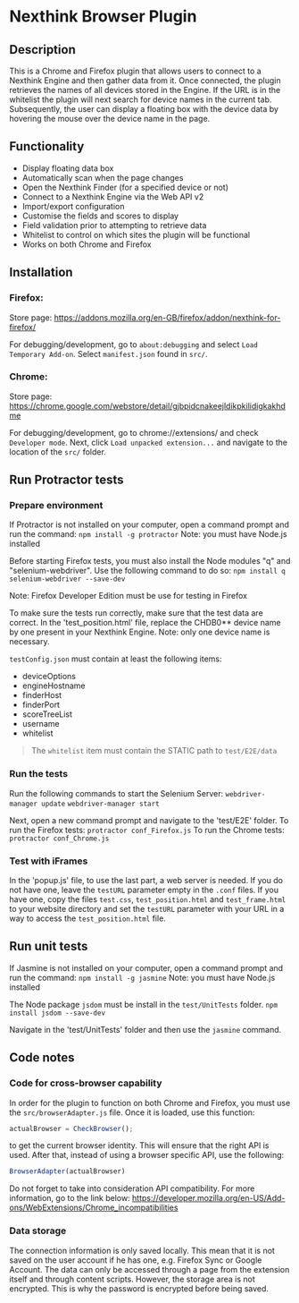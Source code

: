# Nexthink Browser Plugin
## Description
This is a Chrome and Firefox plugin that allows users to connect to a Nexthink Engine and then gather data from it.
Once connected, the plugin retrieves the names of all devices stored in the Engine.
If the URL is in the whitelist the plugin will next search for device names in the current tab.
Subsequently, the user can display a floating box with the device data by hovering the mouse over the device name in the page.

## Functionality
 - Display floating data box
 - Automatically scan when the page changes
 - Open the Nexthink Finder (for a specified device or not)
 - Connect to a Nexthink Engine via the Web API v2
 - Import/export configuration
 - Customise the fields and scores to display
 - Field validation prior to attempting to retrieve data
 - Whitelist to control on which sites the plugin will be functional
 - Works on both Chrome and Firefox
 

## Installation
### Firefox: 
Store page: https://addons.mozilla.org/en-GB/firefox/addon/nexthink-for-firefox/

For debugging/development, go to `about:debugging` and select `Load Temporary Add-on`. 
Select `manifest.json` found in `src/`.

### Chrome: 
Store page: https://chrome.google.com/webstore/detail/gjbpidcnakeejldikpkilidigkakhdme

For debugging/development, go to chrome://extensions/ and check `Developer mode`.
Next, click `Load unpacked extension...` and navigate to the location of the `src/` folder.

## Run Protractor tests
### Prepare environment
If Protractor is not installed on your computer, open a command prompt and run the command: `npm install -g protractor`
Note: you must have Node.js installed

Before starting Firefox tests, you must also install the Node modules "q" and "selenium-webdriver".
Use the following command to do so: `npm install q selenium-webdriver --save-dev`

Note: Firefox Developer Edition must be use for testing in Firefox

To make sure the tests run correctly, make sure that the test data are correct.
In the 'test_position.html' file, replace the CHDB0** device name by one present in your Nexthink Engine.
Note: only one device name is necessary.

`testConfig.json` must contain at least the following items:
 - deviceOptions
 - engineHostname
 - finderHost
 - finderPort
 - scoreTreeList
 - username
 - whitelist
> The `whitelist` item must contain the STATIC path to `test/E2E/data`


### Run the tests
Run the following commands to start the Selenium Server:
`webdriver-manager update`
`webdriver-manager start`

Next, open a new command prompt and navigate to the 'test/E2E' folder.
To run the Firefox tests: `protractor conf_Firefox.js`
To run the Chrome tests: `protractor conf_Chrome.js`

### Test with iFrames
In the 'popup.js' file, to use the last part, a web server is needed.
If you do not have one, leave the `testURL` parameter empty in the `.conf` files.
If you have one, copy the files `test.css`, `test_position.html` and `test_frame.html` to your website directory and set the `testURL` parameter with your URL in a way to access the `test_position.html` file.

## Run unit tests
If Jasmine is not installed on your computer, open a command prompt and run the command: `npm install -g jasmine`
Note: you must have Node.js installed

The Node package `jsdom` must be install in the `test/UnitTests` folder.
`npm install jsdom --save-dev`

Navigate in the 'test/UnitTests' folder and then use the `jasmine` command.

## Code notes
### Code for cross-browser capability
In order for the plugin to function on both Chrome and Firefox,
you must use the `src/browserAdapter.js` file.
Once it is loaded, use this function:
```javascript
actualBrowser = CheckBrowser();
```
to get the current browser identity. This will ensure that the right API is used.
After that, instead of using a browser specific API, use the following:
```javascript
BrowserAdapter(actualBrowser)
```

Do not forget to take into consideration API compatibility.
For more information, go to the link below:
https://developer.mozilla.org/en-US/Add-ons/WebExtensions/Chrome_incompatibilities

### Data storage
The connection information is only saved locally. This mean that it is not saved on the user account if he has one, e.g. Firefox Sync or Google Account.
The data can only be accessed through a page from the extension itself and through content scripts.
However, the storage area is not encrypted. This is why the password is encrypted before being saved.
